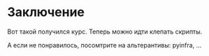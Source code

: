 # Заключение

Вот такой получился курс. Теперь можно идти клепать скрипты.


А если не понравилось, посомтрите на альтерантивы: pyinfra, ...
